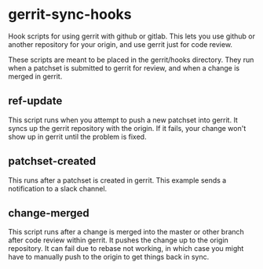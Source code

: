 # gerrit-sync-hooks
Hook scripts for using gerrit with github or gitlab. This lets you use github or another repository for your origin, and use gerrit just for code review.

These scripts are meant to be placed in the gerrit/hooks directory. They run when a patchset is submitted to gerrit for review, and when a change is merged in gerrit.

## ref-update

This script runs when you attempt to push a new patchset into gerrit. It syncs up the gerrit repository with the origin. If it fails, your change won't show up in gerrit until the problem is fixed.

## patchset-created

This runs after a patchset is created in gerrit. This example sends a notification to a slack channel.

## change-merged

This script runs after a change is merged into the master or other branch after code review within gerrit. It pushes the change up to the origin repository.
It can fail due to rebase not working, in which case you might have to manually push to the origin to get things back in sync.
